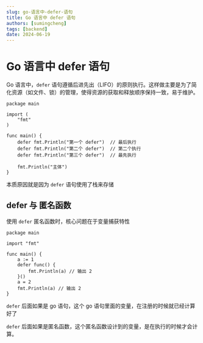 ```yaml
---
slug: go-语言中-defer-语句
title: Go 语言中 defer 语句
authors: [sumingcheng]
tags: [backend]
date: 2024-06-19
---
```


# Go 语言中 defer 语句

Go 语言中，`defer` 语句遵循后进先出（LIFO）的原则执行。这样做主要是为了简化资源（如文件、锁）的管理，使得资源的获取和释放顺序保持一致，易于维护。

```
package main

import (
	"fmt"
)

func main() {
	defer fmt.Println("第一个 defer")  // 最后执行
	defer fmt.Println("第二个 defer")  // 第二个执行
	defer fmt.Println("第三个 defer")  // 最先执行

	fmt.Println("主体")
}

```

本质原因就是因为 `defer` 语句使用了栈来存储

## defer 与 匿名函数

使用 `defer` 匿名函数时，核心问题在于变量捕获特性

```
package main

import "fmt"

func main() {
	a := 1
	defer func() {
		fmt.Println(a) // 输出 2
	}()
	a = 2
	fmt.Println(a) // 输出 2
}

```

`defer` 后面如果是 go 语句，这个 go 语句里面的变量，在注册的时候就已经计算好了

`defer` 后面如果是匿名函数，这个匿名函数设计到的变量，是在执行的时候才会计算。
